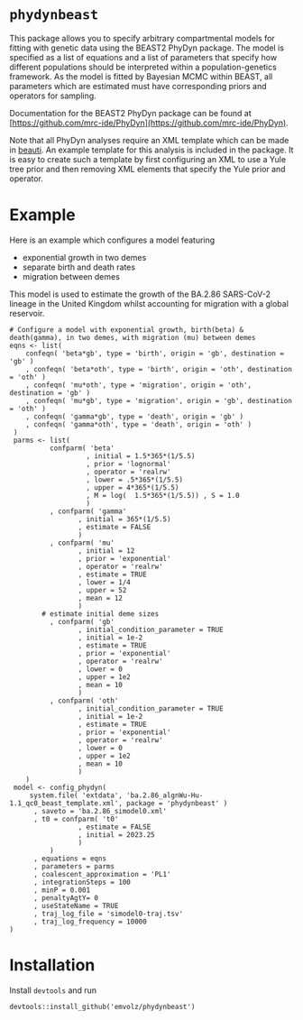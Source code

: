 # `phydynbeast`

This package allows you to specify arbitrary compartmental models for fitting with genetic data using the BEAST2 PhyDyn package. The model is specified as a list of equations and a list of parameters that specify how different populations should be interpreted within a population-genetics framework. As the model is fitted by Bayesian MCMC within BEAST, all parameters which are estimated must have corresponding priors and operators for sampling. 

Documentation for the BEAST2 PhyDyn package can be found at [https://github.com/mrc-ide/PhyDyn](https://github.com/mrc-ide/PhyDyn).

Note that all PhyDyn analyses require an XML template which can be made in [beauti](https://www.beast2.org/beauti/). An example template for this analysis is included in the package. 
It is easy to create such a template by first configuring an XML to use a Yule tree prior and then removing XML elements that specify the Yule prior and operator. 

# Example

Here is an example which configures a model featuring 

- exponential growth in two demes
- separate birth and death rates
- migration between demes

This model is used to estimate the growth of the BA.2.86 SARS-CoV-2 lineage in the United Kingdom whilst accounting for migration with a global reservoir. 

```
# Configure a model with exponential growth, birth(beta) & death(gamma), in two demes, with migration (mu) between demes
eqns <- list( 
 	confeqn( 'beta*gb', type = 'birth', origin = 'gb', destination = 'gb' )
 	, confeqn( 'beta*oth', type = 'birth', origin = 'oth', destination = 'oth' )
 	, confeqn( 'mu*oth', type = 'migration', origin = 'oth', destination = 'gb' )
 	, confeqn( 'mu*gb', type = 'migration', origin = 'gb', destination = 'oth' )
 	, confeqn( 'gamma*gb', type = 'death', origin = 'gb' )
 	, confeqn( 'gamma*oth', type = 'death', origin = 'oth' )
 )
 parms <- list(
 	      confparm( 'beta'
 	      	       , initial = 1.5*365*(1/5.5)
 	      	       , prior = 'lognormal'
 	      	       , operator = 'realrw' 
 	      	       , lower = .5*365*(1/5.5)
 	      	       , upper = 4*365*(1/5.5)
 	      	       , M = log(  1.5*365*(1/5.5)) , S = 1.0
 	      	       )
 	      , confparm( 'gamma'
 	      		 , initial = 365*(1/5.5)
 	      		 , estimate = FALSE 
 	      		 )
 	      , confparm( 'mu'
 	      		 , initial = 12 
 	      		 , prior = 'exponential'
 	      		 , operator = 'realrw' 
 	      		 , estimate = TRUE
 	      		 , lower = 1/4
 	      		 , upper = 52
 	      		 , mean = 12 
 	      		 )
		# estimate initial deme sizes
 	      , confparm( 'gb'
 	      		 , initial_condition_parameter = TRUE 
 	      		 , initial = 1e-2
 	      		 , estimate = TRUE
 	      		 , prior = 'exponential'
 	      		 , operator = 'realrw'
 	      		 , lower = 0
 	      		 , upper = 1e2 
 	      		 , mean = 10
 	      		 )
 	      , confparm( 'oth'
 	      		 , initial_condition_parameter = TRUE 
 	      		 , initial = 1e-2
 	      		 , estimate = TRUE 
 	      		 , prior = 'exponential'
 	      		 , operator = 'realrw'
 	      		 , lower = 0 
 	      		 , upper = 1e2
 	      		 , mean = 10 
 	      		 )
 	)
 model <- config_phydyn(
  	 system.file( 'extdata', 'ba.2.86_algnWu-Hu-1.1_qc0_beast_template.xml', package = 'phydynbeast' )
  	  , saveto = 'ba.2.86_simodel0.xml'
  	  , t0 = confparm( 't0'
 	      		 , estimate = FALSE
 	      		 , initial = 2023.25
 	      		 )
 	      )
  	  , equations = eqns  
  	  , parameters = parms
  	  , coalescent_approximation = 'PL1'
  	  , integrationSteps = 100 
  	  , minP = 0.001
  	  , penaltyAgtY= 0 
  	  , useStateName = TRUE 
  	  , traj_log_file = 'simodel0-traj.tsv'
  	  , traj_log_frequency = 10000
)
```

# Installation


Install `devtools` and run 

```
devtools::install_github('emvolz/phydynbeast')
```

